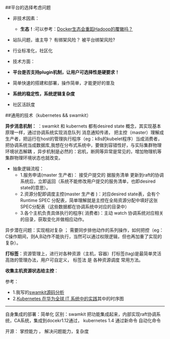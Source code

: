 
##平台的选择考虑问题
- 非技术因素：
  - **生态！**:可以参考：[Docker生态会重蹈Hadoop的覆辙吗？](http://mp.weixin.qq.com/s?__biz=MzA5NDg3ODMxNw==&mid=2649535024&idx=1&sn=5e15a1afd3adfd3dca538c688e28d1e2&scene=1&srcid=0823tcjhhk21e4dFuI7CT3Iu#rd)
 -  站队问题，谁主导？ 有绑架风险？ 被平台绑架风险?
 -  行业标准化，社区化
 
- 技术方面：
 - **平台是否支持plugin机制，让用户可选择性是硬要求！**
 - 简单快速的搭建和部署，操作简单，才能更好的普及
 - **系统的稳定性，系统逻辑复杂度**
 
 - 社区活跃度


##通用的技术（kubernetes && swamkit）

**异步消息机制：** ：swamkit 和 kubernets 都有desired state 概念，其实现基本原理一样，通过协调系统实现消息队列 消息通知传递，
把主控（master）理解成生产者，把运行在host的管理执行程序（eg：k8s的kubelet程序）当成消费者， 把协调系统当成数据库,我想在分布式系统中，要做到容错性好，与实际集群物理环境状态解耦 ，异步机制是必然的：宕机，断网等异常是常见的，增加物理机等 集群物理环境状态也就改变。

  - 抽象逻辑流程： 
    -  1.服务申请(master 生产者)： 接受户提交的 据服务清单 更新到raft的协调系统后，立即返回（系统不能修改用户提交的服务清单，也即desired state的意思）。
    - 2.资源分配即调度主控(master 生产者 )：对应desired state表，会有个Runtime SPEC 分配表，简单理解就是主控在全局资源分配中填好这张SPEC分配表（这些数据都在协调系统中对应的目录中）
    - 3.各个主机负责具体执行的程序( 消费者)：主动 watch 协调系统对应相关的目录，获取变化并做相应动作。
   
  
异步潜在问题：实现相对复杂  ； 需要同步排他动作的系列操作，如何把控（eg：C操作期间，则A,B动作不能执行，当然可以通过权限逻辑，但也再加重了实现的复杂）。


**打标签**：资源管理上，进行对各种资源（主机，容器）打标签(tag)是最简单灵活高效的管理办法，用户可自定义， 标签法 是 各种资源调度 常用方法。

**收集主机资源状态给主控**：



参考：

- 1.我写的[swamkit源码分析](https://github.com/yucs/yucs-awesome-resource/blob/master/code-analyse/swarmkit.md)
- 2.[Kubernetes 在华为全球 IT 系统中的实践](http://blog.qiniu.com/archives/6565)其中的时序图



-----
自身集成的部署：简单化 区别：swamkit 把功能集成起来，内部实现raft协调系统，CA系统，集成到docekr1.12通过，
kubernetes 1.4 通过新命令 自动化命令
 
开源：
掌控能力 ， 解决问题能力，复杂度
